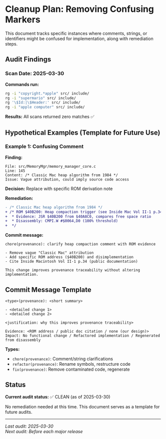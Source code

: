 # Cleanup Plan: Removing Confusing Markers

This document tracks specific instances where comments, strings, or identifiers might be confused for implementation, along with remediation steps.

## Audit Findings

### Scan Date: 2025-03-30

**Commands run:**
```bash
rg -i "copyright.*apple" src/ include/
rg -i "supermario" src/ include/
rg '\$Id:|\$Header:' src/ include/
rg -i "apple computer" src/ include/
```

**Results:** All scans returned zero matches ✅

## Hypothetical Examples (Template for Future Use)

### Example 1: Confusing Comment

**Finding:**
```
File: src/MemoryMgr/memory_manager_core.c
Line: 145
Content: /* Classic Mac heap algorithm from 1984 */
Issue: Vague attribution, could imply source code access
```

**Decision:** Replace with specific ROM derivation note

**Remediation:**
```diff
- /* Classic Mac heap algorithm from 1984 */
+ /* ROM $40B200: Heap compaction trigger (see Inside Mac Vol II-1 p.34)
+  * Evidence: JSR $40B200 from $40A8C0, compares free space ratio
+  * Disassembly: CMPI.W #$0064,D0 (100% threshold)
+  */
```

**Commit message:**
```
chore(provenance): clarify heap compaction comment with ROM evidence

- Remove vague "Classic Mac" attribution
- Add specific ROM address ($40B200) and disimplementation
- Cite Inside Macintosh Vol II-1 p.34 (public documentation)

This change improves provenance traceability without altering implementation.
```

## Commit Message Template

```
<type>(provenance): <short summary>

- <detailed change 1>
- <detailed change 2>

<justification: why this improves provenance traceability>

Evidence: <ROM address / public doc citation / none (our design)>
Impact: No functional change / Refactored implementation / Regenerated from disassembly
```

**Types:**
- `chore(provenance)`: Comment/string clarifications
- `refactor(provenance)`: Rename symbols, restructure code
- `fix(provenance)`: Remove contaminated code, regenerate

## Status

**Current audit status:** ✅ CLEAN (as of 2025-03-30)

No remediation needed at this time. This document serves as a template for future audits.

---
*Last audit: 2025-03-30*  
*Next audit: Before each major release*
